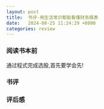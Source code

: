 ```yaml
---
layout: post
title:  书评-用生活常识都能看懂财务报表
date:   2024-08-25 11:24:29 +0800
categories: review
---
```


### 阅读书本前

通过程式完成选股,首先要学会先!

### 书评

### 评后感